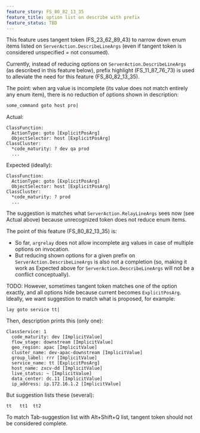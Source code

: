 ```yaml
---
feature_story: FS_80_82_13_35
feature_title: option list on describe with prefix
feature_status: TBD
---
```


This feature uses tangent token (FS_23_62_89_43) to narrow down enum items listed on `ServerAction.DescribeLineArgs`
(even if tangent token is considered unspecified = not consumed).

Currently, instead of reducing options on `ServerAction.DescribeLineArgs` (as described in this feature below),
prefix highlight (FS_11_87_76_73) is used to alleviate the need for this feature (FS_80_82_13_35).

The point: when arg value is incomplete (its value does not match entirely any enum item),
there is no reduction of options shown in description:

```sh
some_command goto host pro|
```

Actual:

```
ClassFunction:
  ActionType: goto [ExplicitPosArg]
  ObjectSelector: host [ExplicitPosArg]
ClassCluster:
  *code_maturity: ? dev qa prod
  ...
```

Expected (ideally):

```
ClassFunction:
  ActionType: goto [ExplicitPosArg]
  ObjectSelector: host [ExplicitPosArg]
ClassCluster:
  *code_maturity: ? prod
  ...
```

The suggestion is matches what `ServerAction.RelayLineArgs` sees now (see Actual above)
because unrecognized token does not reduce enum items.

The point of this feature (FS_80_82_13_35) is:

*   So far, `argrelay` does not allow incomplete arg values in case of multiple options on invocation.
*   But reducing shown options for a given prefix on `ServerAction.DescribeLineArgs` is also not a completion
    (so, making it work as Expected above for `ServerAction.DescribeLineArgs` will not be a conflict conceptually).

TODO: However, sometimes tangent token matches one of the option exactly, and all options hide because
current becomes `ExplicitPosArg`. Ideally, we want suggestion to match what is proposed, for example:

```
lay goto service tt|
```

Then, description prints this (only one):

```
ClassService: 1
  code_maturity: dev [ImplicitValue]
  flow_stage: downstream [ImplicitValue]
  geo_region: apac [ImplicitValue]
  cluster_name: dev-apac-downstream [ImplicitValue]
  group_label: rrr [ImplicitValue]
  service_name: tt [ExplicitPosArg]
  host_name: zxcv-dd [ImplicitValue]
  live_status: ~ [ImplicitValue]
  data_center: dc.11 [ImplicitValue]
  ip_address: ip.172.16.1.2 [ImplicitValue]
```

But suggestion lists these (several):

```
tt   tt1  tt2
```

To match Tab-suggestion list with Alt+Shift+Q list, tangent token should not be considered complete.
